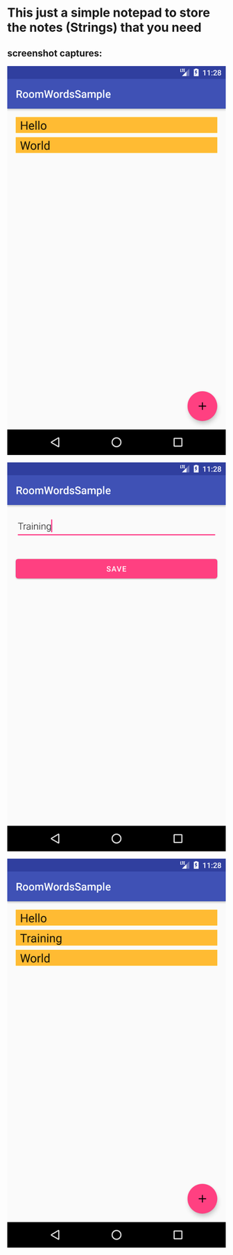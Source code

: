 # This just a simple notepad to store the notes (Strings) that you need

## screenshot captures:

![Screenshot1](screenshots/img1.png)

![Screenshot1](screenshots/img2.png)

![Screenshot1](screenshots/img3.png)
